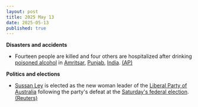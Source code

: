```yaml
---
layout: post
title: 2025 May 13
date: 2025-05-13
published: true
---
```



**Disasters and accidents**

* Fourteen people are killed and four others are hospitalized after drinking [poisoned alcohol](https://en.wikipedia.org/wiki/Alcohol_poisoning "Alcohol poisoning") in [Amritsar](https://en.wikipedia.org/wiki/Amritsar "Amritsar"), [Punjab](https://en.wikipedia.org/wiki/Punjab%2C_India "Punjab, India"), [India](https://en.wikipedia.org/wiki/India "India"). [(AP)](https://apnews.com/article/amritsar-liquor-deaths-india-e68166543f888262e609a83f01b0ee8a)

**Politics and elections**

* [Sussan Ley](https://en.wikipedia.org/wiki/Sussan_Ley "Sussan Ley") is elected as the new woman leader of the [Liberal Party of Australia](https://en.wikipedia.org/wiki/Liberal_Party_of_Australia "Liberal Party of Australia") following the party's defeat at the [Saturday's federal election](https://en.wikipedia.org/wiki/2025_Australian_federal_election "2025 Australian federal election"). [(Reuters)](https://www.reuters.com/world/asia-pacific/australias-albanese-labor-government-sworn-second-term-2025-05-13/)
